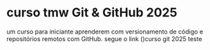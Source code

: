 # curso tmw Git & GitHub 2025
um curso para iniciante aprenderem com versionamento de código e repositórios remotos com GitHub.
segue o link
()curso git 2025
teste